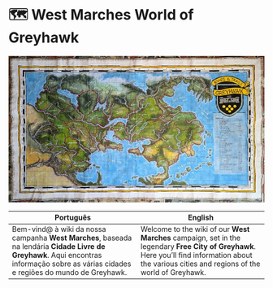 
# 🗺️ West Marches World of Greyhawk

![Greyhawk](greyhawk.jpg)

| Português | English |
|-----------|---------|
| Bem-vind@ à wiki da nossa campanha **West Marches**, baseada na lendária **Cidade Livre de Greyhawk**. Aqui encontras informação sobre as várias cidades e regiões do mundo de Greyhawk. | Welcome to the wiki of our **West Marches** campaign, set in the legendary **Free City of Greyhawk**. Here you’ll find information about the various cities and regions of the world of Greyhawk. |





















